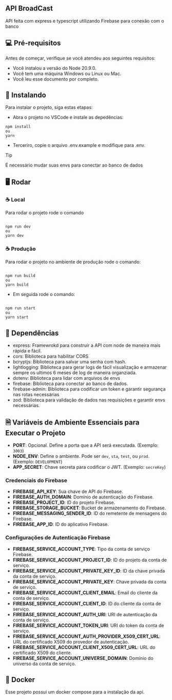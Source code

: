 ## API BroadCast

API feita com express e typescript utilizando Firebase para conexão com o banco

## 💻 Pré-requisitos

Antes de começar, verifique se você atendeu aos seguintes requisitos:

- Você instalou a versão do Node 20.9.0.
- Você tem uma máquina Windows ou Linux ou Mac.
- Você leu esse documento por completo.

## 🚀 Instalando

Para instalar o projeto, siga estas etapas:

- Abra o projeto no VSCode e instale as depedências:

```
npm install
ou
yarn
```

- Terceriro, copie o arquivo .env.example e modifique para .env.

> [!TIP]
> É necessário mudar suas envs para conectar ao banco de dados

## 🖥️ Rodar

### ☕ Local

Para rodar o projeto rode o comando

```

npm run dev
ou
yarn dev

```

### ☕ Produção

Para rodar o projeto no ambiente de produção rode o comando:

```

npm run build
ou
yarn build

```

- Em seguida rode o comando:

```

npm run start
ou
yarn start

```

## 📖 Dependências

- express: Framewrokd para construir a API com node de maneira mais rápida e fácil.
- cors: Biblioteca para habilitar CORS
- bcryptjs: Biblioteca para salvar uma senha com hash.
- lightlogging: Biblioteca para gerar logs de fácil visualização e armazenar sempre os ultimos 6 meses de log de maneira organziada.
- dotenv: Biblioteca para lidar com arquivos de envs
- firebase: Biblioteca para conectar ao banco de dados.
- firebase-admin: Biblioteca para codificar um token e garantir segurança nas rotas necessárias
- zod: Biblioteca para validação de dados nas requisições e garantir envs necessárias.

## 🗎 Variáveis de Ambiente Essenciais para Executar o Projeto

- **PORT**: Opcional. Define a porta que a API será executada. (Exemplo: `3003`)
- **NODE_ENV**: Define o ambiente. Pode ser `dev`, `sta`, `test`, ou `prod`. (Exemplo: `DEVELOPMENT`)
- **APP_SECRET**: Chave secreta para codificar o JWT. (Exemplo: `secreKey`)

### Credenciais do Firebase

- **FIREBASE_API_KEY**: Sua chave de API do Firebase.
- **FIREBASE_AUTH_DOMAIN**: Domínio de autenticação do Firebase.
- **FIREBASE_PROJECT_ID**: ID do projeto Firebase.
- **FIREBASE_STORAGE_BUCKET**: Bucket de armazenamento do Firebase.
- **FIREBASE_MESSAGING_SENDER_ID**: ID do remetente de mensagens do Firebase.
- **FIREBASE_APP_ID**: ID do aplicativo Firebase.

### Configurações de Autenticação Firebase

- **FIREBASE_SERVICE_ACCOUNT_TYPE**: Tipo da conta de serviço Firebase.
- **FIREBASE_SERVICE_ACCOUNT_PROJECT_ID**: ID do projeto da conta de serviço.
- **FIREBASE_SERVICE_ACCOUNT_PRIVATE_KEY_ID**: ID da chave privada da conta de serviço.
- **FIREBASE_SERVICE_ACCOUNT_PRIVATE_KEY**: Chave privada da conta de serviço.
- **FIREBASE_SERVICE_ACCOUNT_CLIENT_EMAIL**: Email do cliente da conta de serviço.
- **FIREBASE_SERVICE_ACCOUNT_CLIENT_ID**: ID do cliente da conta de serviço.
- **FIREBASE_SERVICE_ACCOUNT_AUTH_URI**: URI de autenticação da conta de serviço.
- **FIREBASE_SERVICE_ACCOUNT_TOKEN_URI**: URI do token da conta de serviço.
- **FIREBASE_SERVICE_ACCOUNT_AUTH_PROVIDER_X509_CERT_URL**: URL do certificado X509 do provedor de autenticação.
- **FIREBASE_SERVICE_ACCOUNT_CLIENT_X509_CERT_URL**: URL do certificado X509 do cliente.
- **FIREBASE_SERVICE_ACCOUNT_UNIVERSE_DOMAIN**: Domínio do universo da conta de serviço.

## 🫙 Docker

Esse projeto possui um docker compose para a instalação da api.
